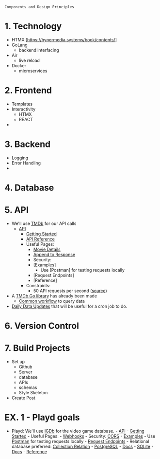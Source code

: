 	Components and Design Principles
# 1. Technology
- HTMX [https://hypermedia.systems/book/contents/]
- GoLang
	- backend interfacing
- Air
	- live reload
- Docker
	- microservices
# 2. Frontend
- Templates
- Interactivity
	- HTMX
	- REACT
- 
# 3. Backend
- Logging
- Error Handling
- 
# 4. Database

# 5. API
- We'll use [TMDb](https://www.themoviedb.org/) for our API calls
	- [API](https://developer.themoviedb.org/docs/faq)
		- [Getting Started](https://developer.themoviedb.org/docs/getting-started)
		- [API Reference](https://developer.themoviedb.org/reference/intro/getting-started)
		- Useful Pages:
			- [Movie Details](https://developer.themoviedb.org/reference/movie-details)
			- [Append to Response](https://developer.themoviedb.org/docs/append-to-response)
			- Security:
			- [Examples]
				- Use [Postman] for testing requests locally
			- [Request Endpoints]
			- [Reference]
		- Constraints:
			- 50 API requests per second ([source](https://developer.themoviedb.org/docs/rate-limiting))
- A [TMDb Go library](https://github.com/ryanbradynd05/go-tmdb/) has already been made
	- [Common workflow](https://developer.themoviedb.org/docs/search-and-query-for-details) to query data
- [Daily Data Updates](https://developer.themoviedb.org/docs/daily-id-exports) that will be useful for a cron job to do.
# 6. Version Control
# 7. Build Projects
- Set up
	- Github
	- Server
	- database
	- APIs
	- schemas
	- Style Skeleton
- Create Post 


# EX. 1 - Playd goals
- Playd: We'll use [IGDb](https://www.igdb.com/) for the video game database.
	  - [API](https://www.igdb.com/api)
		  - [Getting Started](https://api-docs.igdb.com/#getting-started)
		  - Useful Pages:
			  - [Webhooks](https://api-docs.igdb.com/#webhooks)
			  - Security: [CORS](https://api-docs.igdb.com/#cors-proxy)
			  - [Examples](https://api-docs.igdb.com/#examples)
				  - Use [Postman](https://www.postman.com/) for testing requests locally
			  - [Request Endpoints](https://api-docs.igdb.com/#endpoints)
			  - Relational database preferred: [Collection Relation](https://api-docs.igdb.com/#collection-relation)
				  - [PostgreSQL](https://www.postgresql.org/)
					  - [Docs](https://www.postgresql.org/docs/)
				  - [SQLite](https://www.sqlite.org/)
					  - [Docs](https://www.sqlite.org/docs.html)
		  - [Reference](https://api-docs.igdb.com/#reference)